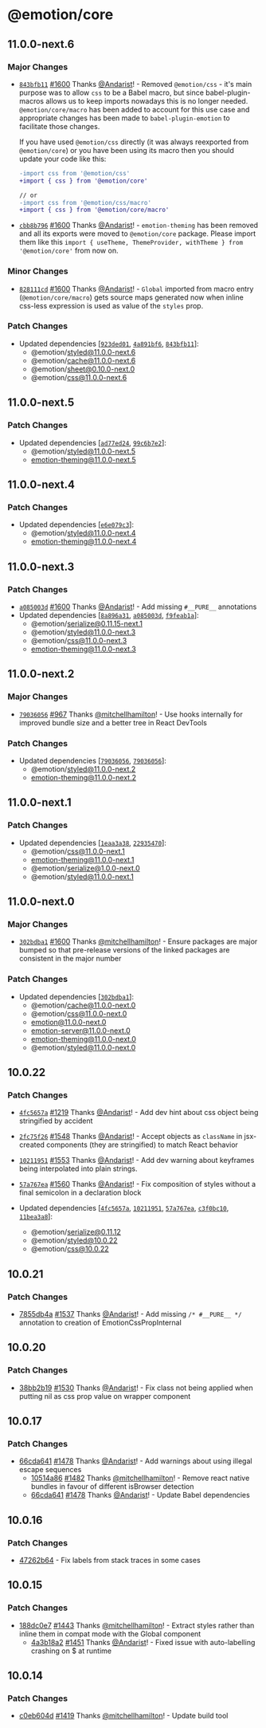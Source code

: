 # @emotion/core

## 11.0.0-next.6

### Major Changes

- [`843bfb11`](https://github.com/emotion-js/emotion/commit/843bfb1153ee0dbe33d005fdd5c5be185daa5c41) [#1600](https://github.com/emotion-js/emotion/pull/1600) Thanks [@Andarist](https://github.com/Andarist)! - Removed `@emotion/css` - it's main purpose was to allow `css` to be a Babel macro, but since babel-plugin-macros allows us to keep imports nowadays this is no longer needed. `@emotion/core/macro` has been added to account for this use case and appropriate changes has been made to `babel-plugin-emotion` to facilitate those changes.

  If you have used `@emotion/css` directly (it was always reexported from `@emotion/core`) or you have been using its macro then you should update your code like this:

  ```diff
  -import css from '@emotion/css'
  +import { css } from '@emotion/core'

  // or
  -import css from '@emotion/css/macro'
  +import { css } from '@emotion/core/macro'
  ```

- [`cbb8b796`](https://github.com/emotion-js/emotion/commit/cbb8b7965c2923cf1922d724de556374323bff61) [#1600](https://github.com/emotion-js/emotion/pull/1600) Thanks [@Andarist](https://github.com/Andarist)! - `emotion-theming` has been removed and all its exports were moved to `@emotion/core` package. Please import them like this `import { useTheme, ThemeProvider, withTheme } from '@emotion/core'` from now on.

### Minor Changes

- [`828111cd`](https://github.com/emotion-js/emotion/commit/828111cd32d3fe8c984231201e518d1b6000bffd) [#1600](https://github.com/emotion-js/emotion/pull/1600) Thanks [@Andarist](https://github.com/Andarist)! - `Global` imported from macro entry (`@emotion/core/macro`) gets source maps generated now when inline css-less expression is used as value of the `styles` prop.

### Patch Changes

- Updated dependencies [[`923ded01`](https://github.com/emotion-js/emotion/commit/923ded01e2399a242206d590f6646f13aba110e4), [`4a891bf6`](https://github.com/emotion-js/emotion/commit/4a891bf6a30e3bb37f8f32031fa75a571c637d9c), [`843bfb11`](https://github.com/emotion-js/emotion/commit/843bfb1153ee0dbe33d005fdd5c5be185daa5c41)]:
  - @emotion/styled@11.0.0-next.6
  - @emotion/cache@11.0.0-next.6
  - @emotion/sheet@0.10.0-next.0
  - @emotion/css@11.0.0-next.6

## 11.0.0-next.5

### Patch Changes

- Updated dependencies [[`ad77ed24`](https://github.com/emotion-js/emotion/commit/ad77ed24b4bfe62d6c80f0498cd7e76863e2f28e), [`99c6b7e2`](https://github.com/emotion-js/emotion/commit/99c6b7e2f65fb7eddb2863b393e2110dbc4810d8)]:
  - @emotion/styled@11.0.0-next.5
  - emotion-theming@11.0.0-next.5

## 11.0.0-next.4

### Patch Changes

- Updated dependencies [[`e6e079c3`](https://github.com/emotion-js/emotion/commit/e6e079c35074f027ac0586792e4f19595ac18c55)]:
  - @emotion/styled@11.0.0-next.4
  - emotion-theming@11.0.0-next.4

## 11.0.0-next.3

### Patch Changes

- [`a085003d`](https://github.com/emotion-js/emotion/commit/a085003d4c8ca284c116668d7217fb747802ed85) [#1600](https://github.com/emotion-js/emotion/pull/1600) Thanks [@Andarist](https://github.com/Andarist)! - Add missing `#__PURE__` annotations
- Updated dependencies [[`8a896a31`](https://github.com/emotion-js/emotion/commit/8a896a31434a1d2f69e1f1467c446c884c929387), [`a085003d`](https://github.com/emotion-js/emotion/commit/a085003d4c8ca284c116668d7217fb747802ed85), [`f9feab1a`](https://github.com/emotion-js/emotion/commit/f9feab1a5d1ca88e53c3f7a063be5d5871cc93e8)]:
  - @emotion/serialize@0.11.15-next.1
  - @emotion/styled@11.0.0-next.3
  - @emotion/css@11.0.0-next.3
  - emotion-theming@11.0.0-next.3

## 11.0.0-next.2

### Major Changes

- [`79036056`](https://github.com/emotion-js/emotion/commit/79036056808eefc81a77225254f7c25c2ff9d967) [#967](https://github.com/emotion-js/emotion/pull/967) Thanks [@mitchellhamilton](https://github.com/mitchellhamilton)! - Use hooks internally for improved bundle size and a better tree in React DevTools

### Patch Changes

- Updated dependencies [[`79036056`](https://github.com/emotion-js/emotion/commit/79036056808eefc81a77225254f7c25c2ff9d967), [`79036056`](https://github.com/emotion-js/emotion/commit/79036056808eefc81a77225254f7c25c2ff9d967)]:
  - @emotion/styled@11.0.0-next.2
  - emotion-theming@11.0.0-next.2

## 11.0.0-next.1

### Patch Changes

- Updated dependencies [[`1eaa3a38`](https://github.com/emotion-js/emotion/commit/1eaa3a389876d4a623ce66735dc6db093cb2a8e6), [`22935470`](https://github.com/emotion-js/emotion/commit/2293547000ce78d044d054d17564f6c2aa670687)]:
  - @emotion/css@11.0.0-next.1
  - emotion-theming@11.0.0-next.1
  - @emotion/serialize@1.0.0-next.0
  - @emotion/styled@11.0.0-next.1

## 11.0.0-next.0

### Major Changes

- [`302bdba1`](https://github.com/emotion-js/emotion/commit/302bdba1a6b793484c09edeb668815c5e31ea555) [#1600](https://github.com/emotion-js/emotion/pull/1600) Thanks [@mitchellhamilton](https://github.com/mitchellhamilton)! - Ensure packages are major bumped so that pre-release versions of the linked packages are consistent in the major number

### Patch Changes

- Updated dependencies [[`302bdba1`](https://github.com/emotion-js/emotion/commit/302bdba1a6b793484c09edeb668815c5e31ea555)]:
  - @emotion/cache@11.0.0-next.0
  - @emotion/css@11.0.0-next.0
  - emotion@11.0.0-next.0
  - emotion-server@11.0.0-next.0
  - emotion-theming@11.0.0-next.0
  - @emotion/styled@11.0.0-next.0

## 10.0.22

### Patch Changes

- [`4fc5657a`](https://github.com/emotion-js/emotion/commit/4fc5657ac8d0002322321cfbfc254b7196d27387) [#1219](https://github.com/emotion-js/emotion/pull/1219) Thanks [@Andarist](https://github.com/Andarist)! - Add dev hint about css object being stringified by accident

* [`2fc75f26`](https://github.com/emotion-js/emotion/commit/2fc75f266b23cf48fb842953bc47eebcb5241cbd) [#1548](https://github.com/emotion-js/emotion/pull/1548) Thanks [@Andarist](https://github.com/Andarist)! - Accept objects as `className` in jsx-created components (they are stringified) to match React behavior

- [`10211951`](https://github.com/emotion-js/emotion/commit/10211951051729b149930a8646de14bae9ae1bbc) [#1553](https://github.com/emotion-js/emotion/pull/1553) Thanks [@Andarist](https://github.com/Andarist)! - Add dev warning about keyframes being interpolated into plain strings.

* [`57a767ea`](https://github.com/emotion-js/emotion/commit/57a767ea3dd18eefbbdc7269cc13128caad65286) [#1560](https://github.com/emotion-js/emotion/pull/1560) Thanks [@Andarist](https://github.com/Andarist)! - Fix composition of styles without a final semicolon in a declaration block

* Updated dependencies [[`4fc5657a`](https://github.com/emotion-js/emotion/commit/4fc5657ac8d0002322321cfbfc254b7196d27387), [`10211951`](https://github.com/emotion-js/emotion/commit/10211951051729b149930a8646de14bae9ae1bbc), [`57a767ea`](https://github.com/emotion-js/emotion/commit/57a767ea3dd18eefbbdc7269cc13128caad65286), [`c3f0bc10`](https://github.com/emotion-js/emotion/commit/c3f0bc101833fff1ee4e27c7a730b821a7df4a15), [`11bea3a8`](https://github.com/emotion-js/emotion/commit/11bea3a89f38f9052c692c3df050ad802b6b954c)]:
  - @emotion/serialize@0.11.12
  - @emotion/styled@10.0.22
  - @emotion/css@10.0.22

## 10.0.21

### Patch Changes

- [7855db4a](https://github.com/emotion-js/emotion/commit/7855db4ae379f212e7b972b9108419154e17ed45) [#1537](https://github.com/emotion-js/emotion/pull/1537) Thanks [@Andarist](https://github.com/Andarist)! - Add missing `/* #__PURE__ */` annotation to creation of EmotionCssPropInternal

## 10.0.20

### Patch Changes

- [38bb2b19](https://github.com/emotion-js/emotion/commit/38bb2b19d4ff1552116829e068664516d167a3f8) [#1530](https://github.com/emotion-js/emotion/pull/1530) Thanks [@Andarist](https://github.com/Andarist)! - Fix class not being applied when putting nil as css prop value on wrapper component

## 10.0.17

### Patch Changes

- [66cda641](https://github.com/emotion-js/emotion/commit/66cda64128631790b81e3c9df273a972358ea593) [#1478](https://github.com/emotion-js/emotion/pull/1478) Thanks [@Andarist](https://github.com/Andarist)! - Add warnings about using illegal escape sequences
  - [10514a86](https://github.com/emotion-js/emotion/commit/10514a8635dcaa55b85c7bff90e2a9e14d1ba61f) [#1482](https://github.com/emotion-js/emotion/pull/1482) Thanks [@mitchellhamilton](https://github.com/mitchellhamilton)! - Remove react native bundles in favour of different isBrowser detection
  - [66cda641](https://github.com/emotion-js/emotion/commit/66cda64128631790b81e3c9df273a972358ea593) [#1478](https://github.com/emotion-js/emotion/pull/1478) Thanks [@Andarist](https://github.com/Andarist)! - Update Babel dependencies

## 10.0.16

### Patch Changes

- [47262b64](https://github.com/emotion-js/emotion/commit/47262b64) - Fix labels from stack traces in some cases

## 10.0.15

### Patch Changes

- [188dc0e7](https://github.com/emotion-js/emotion/commit/188dc0e7) [#1443](https://github.com/emotion-js/emotion/pull/1443) Thanks [@mitchellhamilton](https://github.com/mitchellhamilton)! - Extract styles rather than inline them in compat mode with the Global component
  - [4a3b18a2](https://github.com/emotion-js/emotion/commit/4a3b18a2) [#1451](https://github.com/emotion-js/emotion/pull/1451) Thanks [@Andarist](https://github.com/Andarist)! - Fixed issue with auto-labelling crashing on \$ at runtime

## 10.0.14

### Patch Changes

- [c0eb604d](https://github.com/emotion-js/emotion/commit/c0eb604d) [#1419](https://github.com/emotion-js/emotion/pull/1419) Thanks [@mitchellhamilton](https://github.com/mitchellhamilton)! - Update build tool
